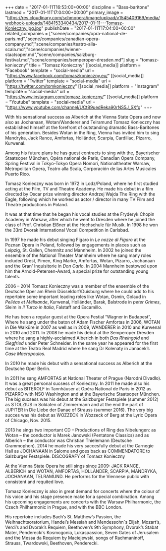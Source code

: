 +++
date = "2017-01-11T16:53:00+00:00"
discipline = "Bass-baritone"
lastmod = "2017-01-11T17:04:00+00:00"
primary_image = "https://res.cloudinary.com/schmopera/image/upload/v1545409169/media/webhook-uploads/1484153340434/2017-01-11---Tomasz-Konieczny.jpg.jpg"
publishDate = "2017-01-11T17:04:00+00:00"
related_companies = ["scene/companies/opra-national-de-paris.md","scene/companies/canadian-opera-company.md","scene/companies/teatro-alla-scala.md","scene/companies/wiener-staatsoper.md","scene/companies/salzburg-festival.md","scene/companies/semperoper-dresden.md"]
slug = "tomasz-konieczny"
title = "Tomasz Konieczny"
[[social_media]]
platform = "Facebook"
template = "social-media"
url = "https://www.facebook.com/tomaszkonieczny.eu/"
[[social_media]]
platform = "Twitter"
template = "social-media"
url = "https://twitter.com/tomkonieczny"
[[social_media]]
platform = "Instagram"
template = "social-media"
url = "https://www.instagram.com/tomasz.konieczny/"
[[social_media]]
platform = "Youtube"
template = "social-media"
url = "https://www.youtube.com/channel/UCt89uedReka90rNS5J_SXfg"
+++

With his sensational success as Alberich at the Vienna State Opera and now also as Jochanaan, Wotan/Wanderer and Telramund Tomasz Konieczny has established himself at the forefront of outstanding dramatic Bass-Baritones of his generation. Besides Wotan in the Ring, Vienna has invited him to sing Mandryka, Jack Rance, Amfortas, Holländer, Scarpia, Cardillac, Pizarro, Kurwenal.

Among his future plans he has guest contracts to sing with the, Bayerischer Staatsoper München, Opéra national de Paris, Canadian Opera Company, Spring Festival in Tokyo-Tokyo Opera Nomori, Nationaltheater Warsaw, Metropolitan Opera, Teatro alla Scala, Corporación de las Artes Musicales Puerto Rico.

Tomasz Konieczny was born in 1972 in Lodz/Poland, where he first studied acting at the Film, TV and Theatre Academy. He made his debut in a film directed by Oscar prize winning director Andrzej Wajda The Ring with the Eagle, following which he worked as actor / director in many TV Film and Theatre productions in Poland.

It was at that time that he began his vocal studies at the Fryderyk Chopin Academy in Warsaw, after which he went to Dresden where he joined the class of Prof. Christian Elßner at the Hochschule für Musik. In 1998 he won the 33rd Dvorak International Vocal Competition in Carlsbad.

In 1997 he made his debut singing Figaro in *Le nozze di Figaro* at the Poznan Opera in Poland, followed by engagements in places such as Leipzig, St. Gallen, Chemnitz and Mannheim. In 2002 he joined the ensemble of the National Theater Mannheim where he sang many roles included Orest, Pimen, King Marke, Amfortas, Wotan, Pizarro, Jochanaan and the Gran' Inquisitorie in *Don Carlo*. In 2004 Mannheim bestowed upon him the Arnold-Petersen-Award, a special prize for outstanding young talents.

2006 – 2014 Tomasz Konieczny was a member of the ensemble of the Deutsche Oper am Rhein Düsseldorf/Duisburg where he could add to his repertoire some important leading roles like Wotan, Osmin, Golaud in *Pelléas et Mélisande*, Kurwenal, Holländer, Barak, Balstrode in *peter Grimes*, Sleim in *Il Turco in Italia*, Falstaff and Escamillo.

He has been a regular guest at the Opera Festial “Wagner in Budapest”, Where he sang under the baton of Adam Fischer Amfortas in 2006, WOTAN in Die Walküre in 2007 as well as in 2009, WANDERER in 2010 and Kurwenal in 2010 and 2011. In 2008 he made his debut at the Semperoper Dresden where he sang a highly-acclaimed Alberich in both *Das Rheingold* and *Siegfried* under Peter Schneider. In the same year he appeared for the first time at the Teatro Real Madrid where he sang Dr Kolenaty in Janacek’s *Case Macropoulos.*

In 2010 he made his debut with a sensational success as Alberich at the Deutsche Oper Berlin.

In 2011 he sang AMFORTAS at National Theater of Prague (Narodni Divadlo). It was a great personal sucsess of Konieczny. In 2011 he made also his debut as BITEROLF in Tannhäuser at Opéra National de Paris in 2012 as PIZARRO with NSO Washington and at the Bayerische Staatsoper München. The big sucsess was his debut at the Salzburger Festspiele (summer 2012) as STOLZIUS in Soldaten of Zimmermann and at the end the part of JUPITER in Die Liebe der Danae of Strauss (summer 2016). The very big succes was his debut as WOZZECK in Wozzeck of Berg at the Lyric Opera of Chicago, Nov. 2015.

2013 he sings two important CD – Productions of Ring des Nibelungen: as Wotan – the conductor is Marek Janowski (Pentatone Classics) and as Alberich – the conductor was Christian Thielemann (Deutsche Grammophon). 2014 he made his very saccesfully debut at the Carnegie Hall as JOCHANAAN in Salome and goes back as COMMENDATORE to Salzburger Festspiele. DISCOGRAFY of Tomasz Konieczny

At the Vienna State Opera he still sings since 2009: JACK RANCE, ALBERICH and WOTAN, AMFORTAS, HOLLÄNDER, SCARPIA, MANDRYKA, JOCHANAAN, TELRAMUND. He performs for the Viennese public with consistent and requited love.

Tomasz Konieczny is also in great demand for concerts where the colour of his voice and his stage presence make for a special combination. Among his upcoming engagements are concerts with the Warsaw Philharmonic, the Czech Philharmonic in Prague, and with the BBC London.

His repertoire includes Bach’s St. Matthew’s Passion, the Weihnachtsoratorium, Handel’s Messiah and Mendessohn´s Elijah, Mozart’s, Verdi’s and Dvorak’s Requiem, Beethoven’s 9th Symphony, Dvorak’s Stabat Mater, Penderecki’s Kosmogonia, Lukaspassion, Seven Gates of Jerusalem and the Messa da Requiem by Maciejewski, songs of Rachmaninoff, Strauss, Twardowski, Beethoven, Penderecki.
